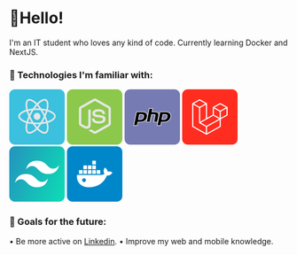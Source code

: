 # 👋Hello!

I'm an IT student who loves any kind of code. 
Currently learning Docker and NextJS.

### 🧠 Technologies I'm familiar with:

 ![react](https://raw.githubusercontent.com/Gustavo-HR-Martinho/Gustavo-HR-Martinho/main/assets/reactjs.svg) ![nodeJS](https://raw.githubusercontent.com/Gustavo-HR-Martinho/Gustavo-HR-Martinho/main/assets/node.svg) ![PHP](https://raw.githubusercontent.com/Gustavo-HR-Martinho/Gustavo-HR-Martinho/main/assets/php.svg) ![Laravel](https://raw.githubusercontent.com/Gustavo-HR-Martinho/Gustavo-HR-Martinho/main/assets/laravel.svg) ![Tailwind](https://raw.githubusercontent.com/Gustavo-HR-Martinho/Gustavo-HR-Martinho/main/assets/tailwind.svg) ![Docker](https://raw.githubusercontent.com/Gustavo-HR-Martinho/Gustavo-HR-Martinho/main/assets/docker.svg) 


### 🚩 Goals for the future:

•   Be more active on [Linkedin](https://www.linkedin.com/in/gustavo-henrique-riedo-martinho-a55153145/).
•   Improve my web and mobile knowledge.
